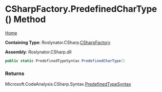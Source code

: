 # CSharpFactory\.PredefinedCharType\(\) Method

[Home](../../../../README.md)

**Containing Type**: Roslynator\.CSharp\.[CSharpFactory](../README.md)

**Assembly**: Roslynator\.CSharp\.dll

```csharp
public static PredefinedTypeSyntax PredefinedCharType()
```

### Returns

Microsoft\.CodeAnalysis\.CSharp\.Syntax\.[PredefinedTypeSyntax](https://docs.microsoft.com/en-us/dotnet/api/microsoft.codeanalysis.csharp.syntax.predefinedtypesyntax)

